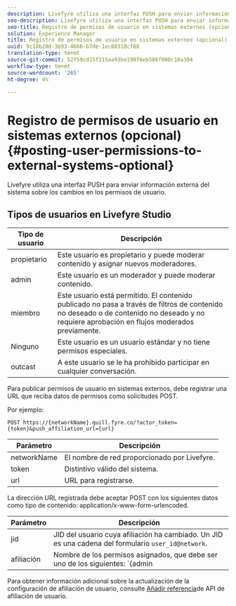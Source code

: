 ```yaml
---
description: Livefyre utiliza una interfaz PUSH para enviar información externa del sistema sobre los cambios en los permisos de usuario.
seo-description: Livefyre utiliza una interfaz PUSH para enviar información externa del sistema sobre los cambios en los permisos de usuario.
seo-title: Registro de permisos de usuario en sistemas externos (opcional)
solution: Experience Manager
title: Registro de permisos de usuario en sistemas externos (opcional)
uuid: 9c18b20d-3b93-4666-b7de-1ec60318cf88
translation-type: tm+mt
source-git-commit: 52f59cd15f315aa93be198f6eb586f008c18a384
workflow-type: tm+mt
source-wordcount: '265'
ht-degree: 4%

---
```



# Registro de permisos de usuario en sistemas externos (opcional){#posting-user-permissions-to-external-systems-optional}

Livefyre utiliza una interfaz PUSH para enviar información externa del sistema sobre los cambios en los permisos de usuario.

## Tipos de usuarios en Livefyre Studio

| Tipo de usuario | Descripción |
|--- |--- |
| propietario | Este usuario es propietario y puede moderar contenido y asignar nuevos moderadores. |
| admin | Este usuario es un moderador y puede moderar contenido. |
| miembro | Este usuario está permitido. El contenido publicado no pasa a través de filtros de contenido no deseado o de contenido no deseado y no requiere aprobación en flujos moderados previamente. |
| Ninguno | Este usuario es un usuario estándar y no tiene permisos especiales. |
| outcast | A este usuario se le ha prohibido participar en cualquier conversación. |

Para publicar permisos de usuario en sistemas externos, debe registrar una URL que reciba datos de permisos como solicitudes POST.

Por ejemplo:

```
POST https://{networkName}.quill.fyre.co/?actor_token={token}&push_affiliation_url={url}
```

| Parámetro | Descripción |
|--- |--- |
| networkName | El nombre de red proporcionado por Livefyre. |
| token | Distintivo válido del sistema. |
| url | URL para registrarse. |

La dirección URL registrada debe aceptar POST con los siguientes datos como tipo de contenido: application/x-www-form-urlencoded.

| Parámetro | Descripción |
|--- |--- |
| jid | JID del usuario cuya afiliación ha cambiado. Un JID es una cadena del formulario `user_id@network`. |
| afiliación | Nombre de los permisos asignados, que debe ser uno de los siguientes:  `{admin | member | none | outcast | owner}` |

Para obtener información adicional sobre la actualización de la configuración de afiliación de usuario, consulte [Añadir referencia](https://api.livefyre.com/docs/apis/by-category/user-management#operation=urn:livefyre:apis:quill:operations:api:v3.0:affiliation:add:method=post)de API de afiliación de usuario.
